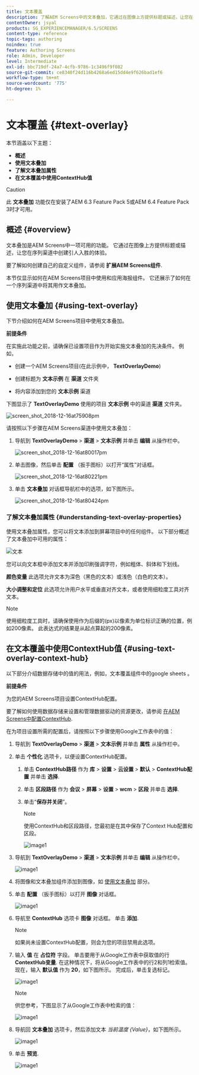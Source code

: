 ```yaml
---
title: 文本覆盖
description: 了解AEM Screens中的文本叠加，它通过在图像上方提供标题或描述，让您在序列渠道中创建引人入胜的体验。
contentOwner: jsyal
products: SG_EXPERIENCEMANAGER/6.5/SCREENS
content-type: reference
topic-tags: authoring
noindex: true
feature: Authoring Screens
role: Admin, Developer
level: Intermediate
exl-id: bbc719df-24a7-4cfb-9786-1c3496f9f082
source-git-commit: ce8340f24d116b4268a6ed15dd4e9f626bad1ef6
workflow-type: tm+mt
source-wordcount: '775'
ht-degree: 1%

---
```


# 文本覆盖 {#text-overlay}

本节涵盖以下主题：

* **概述**
* **使用文本叠加**
* **了解文本叠加属性**
* **在文本覆盖中使用ContextHub值**

>[!CAUTION]
>
>此 **文本叠加** 功能仅在安装了AEM 6.3 Feature Pack 5或AEM 6.4 Feature Pack 3时才可用。

## 概述 {#overview}

文本叠加是AEM Screens中一项可用的功能。 它通过在图像上方提供标题或描述，让您在序列渠道中创建引人入胜的体验。

要了解如何创建自己的自定义组件，请参阅 **扩展AEM Screens组件**.

本节仅显示如何在AEM Screens项目中使用和应用海报组件。 它还展示了如何在一个序列渠道中将其用作文本叠加。

## 使用文本叠加 {#using-text-overlay}

下节介绍如何在AEM Screens项目中使用文本叠加。

**前提条件**

在实施此功能之前，请确保已设置项目作为开始实施文本叠加的先决条件。 例如，

* 创建一个AEM Screens项目(在此示例中， **TextOverlayDemo**)

* 创建标题为 **文本示例** 在 **渠道** 文件夹

* 将内容添加到您的 **文本示例** 渠道

下图显示了 **TextOverlayDemo** 使用的项目 **文本示例** 中的渠道 **渠道** 文件夹。

![screen_shot_2018-12-16at75908pm](assets/screen_shot_2018-12-16at75908pm.png)

请按照以下步骤在AEM Screens渠道中使用文本叠加：

1. 导航到 **TextOverlayDemo** > **渠道** > **文本示例** 并单击 **编辑** 从操作栏中。

   ![screen_shot_2018-12-16at80017pm](assets/screen_shot_2018-12-16at80017pm.png)

1. 单击图像，然后单击 **配置** （扳手图标）以打开“属性”对话框。

   ![screen_shot_2018-12-16at80221pm](assets/screen_shot_2018-12-16at80221pm.png)

1. 单击 **文本叠加** 对话框导航栏中的选项，如下图所示。

   ![screen_shot_2018-12-16at80424pm](assets/screen_shot_2018-12-16at80424pm.png)

### 了解文本叠加属性 {#understanding-text-overlay-properties}

使用文本叠加属性，您可以将文本添加到屏幕项目中的任何组件。 以下部分概述了文本叠加中可用的属性：

![文本](assets/text.gif)

您可以向文本框中添加文本并添加印刷强调字符，例如粗体、斜体和下划线。

**颜色变量** 此选项允许文本为深色（黑色的文本）或浅色（白色的文本）。

**大小调整和定位** 此选项允许用户水平或垂直对齐文本，或者使用细粒度工具对齐文本。

>[!NOTE]
>
>使用细粒度工具时，请确保使用作为后缀的(px)以像素为单位标识正确的位置，例如200像素。 此表达式的结果是从起点算起的200像素。

## 在文本覆盖中使用ContextHub值 {#using-text-overlay-context-hub}

以下部分介绍数据存储中的值的用法，例如，文本覆盖组件中的google sheets 。

**前提条件**

为您的AEM Screens项目设置ContextHub配置。

要了解如何使用数据存储来设置和管理数据驱动的资源更改，请参阅 [在AEM Screens中配置ContextHub](https://experienceleague.adobe.com/en/docs/experience-manager-screens/user-guide/developing/configuring-context-hub).

在为项目设置所需的配置后，请按照以下步骤使用Google工作表中的值：

1. 导航到 **TextOverlayDemo** > **渠道** > **文本示例** 并单击 **属性** 从操作栏中。

1. 单击 **个性化** 选项卡，以便设置ContextHub配置。

   1. 单击 **ContextHub路径** 作为 **库** > **设置** > **云设置** > **默认** > **ContextHub配置** 并单击 **选择**.

   1. 单击 **区段路径** 作为 **会议** > **屏幕** > **设置** > **wcm** > **区段** 并单击 **选择**.

   1. 单击“**保存并关闭**”。

      >[!NOTE]
      >
      >使用ContextHub和区段路径，您最初是在其中保存了Context Hub配置和区段。

      ![image1](/help/user-guide/assets/text-overlay/text-overlay8.png)

1. 导航到 **TextOverlayDemo** > **渠道** > **文本示例** 并单击 **编辑** 从操作栏中。

   ![image1](/help/user-guide/assets/text-overlay/text-overlay1.png)

1. 将图像和文本叠加组件添加到图像，如 [使用文本叠加](/help/user-guide/text-overlay.md#using-text-overlay) 部分。

1. 单击 **配置** （扳手图标）以打开 **图像** 对话框。

   ![image1](/help/user-guide/assets/text-overlay/text-overlay4.png)

1. 导航至 **ContextHub** 选项卡 **图像** 对话框。 单击 **添加**.

   >[!NOTE]
   >如果尚未设置ContextHub配置，则会为您的项目禁用此选项。

1. 输入 **值** 在 **占位符** 字段。 单击要用于从Google工作表中获取值的行 **ContextHub变量**. 在这种情况下，将从Google工作表中的行2和列1检索值。 现在，输入 **默认值** 作为 **20**，如下图所示。 完成后，单击复选标记。

   ![image1](/help/user-guide/assets/text-overlay/text-overlay5.png)

   >[!NOTE]
   >供您参考，下图显示了从Google工作表中检索的值：

   ![image1](/help/user-guide/assets/text-overlay/text-overlay6.png)

1. 导航回 **文本叠加** 选项卡，然后添加文本 *当前温度 {Value}*，如下图所示。

   ![image1](/help/user-guide/assets/text-overlay/text-overlay7.png)

1. 单击 **预览**.

   ![image1](/help/user-guide/assets/text-overlay/text-overlay10.png)
